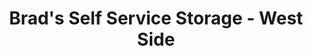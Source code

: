 ---
title: "Brad's Self Service Storage - West Side"
url: /deer-lodge/brads-self-service-storage-west-side/
shop: storage rental
---